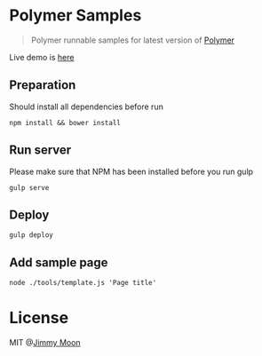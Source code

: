 # Polymer Samples

> Polymer runnable samples for latest version of [Polymer](https://github.com/polymer/polymer)

Live demo is [here](http://ragingwind.github.io/polymer-samples/)

## Preparation

Should install all dependencies before run

```
npm install && bower install
```

## Run server

Please make sure that NPM has been installed before you run gulp

```
gulp serve
```

## Deploy

```
gulp deploy
```

## Add sample page

```
node ./tools/template.js 'Page title'
```

# License

MIT @[Jimmy Moon](http://ragingwind.me)
